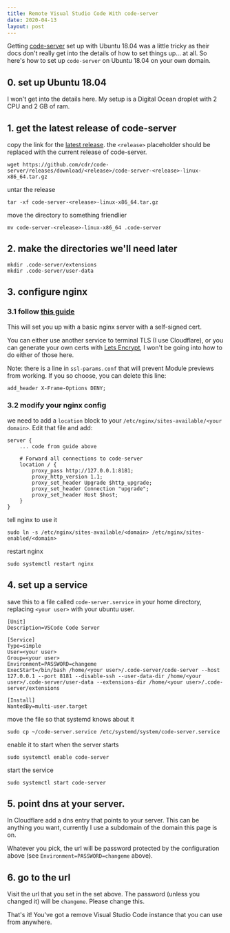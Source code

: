 ```yaml
---
title: Remote Visual Studio Code With code-server
date: 2020-04-13
layout: post
---
```


Getting [code-server](https://github.com/cdr/code-server/) set up with Ubuntu 18.04 was a little tricky as their docs don't really get into the details of how to set things up... at all. So here's how to set up `code-server` on Ubuntu 18.04 on your own domain.

## 0. set up Ubuntu 18.04

I won't get into the details here. My setup is a Digital Ocean droplet with 2 CPU and 2 GB of ram.

## 1. get the latest release of code-server

copy the link for the [latest release](https://github.com/cdr/code-server/releases). the `<release>` placeholder should be replaced with the current release of code-server.

```
wget https://github.com/cdr/code-server/releases/download/<release>/code-server-<release>-linux-x86_64.tar.gz
```

untar the release

```
tar -xf code-server-<release>-linux-x86_64.tar.gz
```

move the directory to something friendlier

```
mv code-server-<release>-linux-x86_64 .code-server
```

## 2. make the directories we'll need later

```
mkdir .code-server/extensions
mkdir .code-server/user-data
```

## 3. configure nginx

### 3.1 follow [this guide](https://www.digitalocean.com/community/tutorials/how-to-create-a-self-signed-ssl-certificate-for-nginx-in-ubuntu-18-04)

This will set you up with a basic nginx server with a self-signed cert.

You can either use another service to terminal TLS (I use Cloudflare), or you can generate your own certs with [Lets Encrypt](https://www.digitalocean.com/community/tutorials/how-to-secure-nginx-with-let-s-encrypt-on-ubuntu-18-04), I won't be going into how to do either of those here.

Note: there is a line in `ssl-params.conf` that will prevent Module previews from working. If you so choose, you can delete this line:

```
add_header X-Frame-Options DENY;
```

### 3.2 modify your nginx config

we need to add a `location` block to your `/etc/nginx/sites-available/<your domain>`. Edit that file and add:

```
server {
	... code from guide above

	# Forward all connections to code-server
	location / {
		proxy_pass http://127.0.0.1:8181;
		proxy_http_version 1.1;
		proxy_set_header Upgrade $http_upgrade;
		proxy_set_header Connection "upgrade";
		proxy_set_header Host $host;
	}
}
```

tell nginx to use it

```
sudo ln -s /etc/nginx/sites-available/<domain> /etc/nginx/sites-enabled/<domain>
```

restart nginx

```
sudo systemctl restart nginx
```

## 4. set up a service

save this to a file called `code-server.service` in your home directory, replacing `<your user>` with your ubuntu user.

```
[Unit]
Description=VSCode Code Server

[Service]
Type=simple
User=<your user>
Group=<your user>
Environment=PASSWORD=changeme
ExecStart=/bin/bash /home/<your user>/.code-server/code-server --host 127.0.0.1 --port 8181 --disable-ssh --user-data-dir /home/<your user>/.code-server/user-data --extensions-dir /home/<your user>/.code-server/extensions

[Install]
WantedBy=multi-user.target
```

move the file so that systemd knows about it

```
sudo cp ~/code-server.service /etc/systemd/system/code-server.service
```

enable it to start when the server starts

```
sudo systemctl enable code-server
```

start the service

```
sudo systemctl start code-server
```

## 5. point dns at your server.

In Cloudflare add a dns entry that points to your server. This can be anything you want, currently I use a subdomain of the domain this page is on.

Whatever you pick, the url will be password protected by the configuration above (see `Environment=PASSWORD=changeme` above).

## 6. go to the url

Visit the url that you set in the set above. The password (unless you changed it) will be `changeme`. Please change this.

That's it! You've got a remove Visual Studio Code instance that you can use from anywhere.
